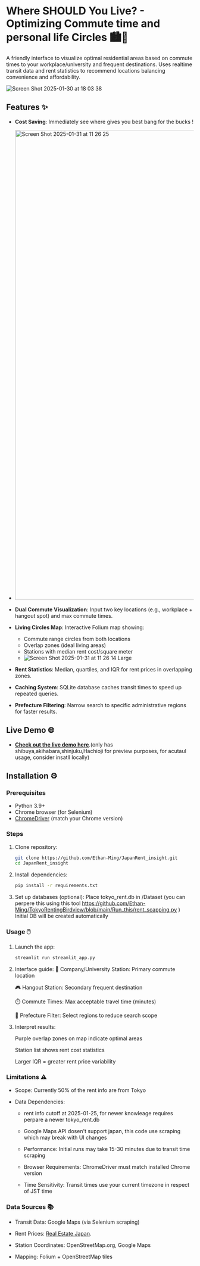 # Where SHOULD You Live? - Optimizing Commute time and personal life Circles 🏙️🚉

  A friendly interface to visualize optimal residential areas based on commute times to your workplace/university and frequent destinations. Uses realtime transit data and rent statistics to recommend locations balancing convenience and affordability.

![Screen Shot 2025-01-30 at 18 03 38](https://github.com/user-attachments/assets/03a409d0-5e62-4d2d-8347-45b93039636c)



## Features ✨

- **Cost Saving**: Immediately see where gives you best bang for the bucks !
- <img width="1262" alt="Screen Shot 2025-01-31 at 11 26 25" src="https://github.com/user-attachments/assets/ce292cab-863d-4d70-bb9a-449ae6d243be" />
- **Dual Commute Visualization**: Input two key locations (e.g., workplace + hangout spot) and max commute times.
- **Living Circles Map**: Interactive Folium map showing:
  - Commute range circles from both locations
  - Overlap zones (ideal living areas)
  - Stations with median rent cost/square meter
  - ![Screen Shot 2025-01-31 at 11 26 14 Large](https://github.com/user-attachments/assets/8d9cdd7e-0242-418d-bed5-d4932c5b7c2e)

- **Rent Statistics**: Median, quartiles, and IQR for rent prices in overlapping zones.
- **Caching System**: SQLite database caches transit times to speed up repeated queries.
- **Prefecture Filtering**: Narrow search to specific administrative regions for faster results.

## Live Demo 🌐
- **[Check out the live demo here](https://japanrentinsight-mrdqsz8n4rd8sti5ffouxz.streamlit.app/)**.(only has shibuya,akihabara,shinjuku,Hachioji for preview purposes, for acutaul usage, consider insatll locally)

## Installation ⚙️

### Prerequisites
- Python 3.9+
- Chrome browser (for Selenium)
- [ChromeDriver](https://chromedriver.chromium.org/) (match your Chrome version)

### Steps
1. Clone repository:
   ```bash
   git clone https://github.com/Ethan-Ming/JapanRent_insight.git
   cd JapanRent_insight
2. Install dependencies:
    ```bash
    pip install -r requirements.txt
3. Set up databases (optional):
     Place tokyo_rent.db in /Dataset (you can perpere this using this tool https://github.com/Ethan-Ming/TokyoRentingBirdview/blob/main/Run_this/rent_scapping.py )
     Initial DB will be created automatically


### Usage 🖱️
1. Launch the app:
    ```bash
    streamlit run streamlit_app.py

2. Interface guide:
    🏢 Company/University Station: Primary commute location

    🎮 Hangout Station: Secondary frequent destination

    ⏱️ Commute Times: Max acceptable travel time (minutes)

    🗾 Prefecture Filter: Select regions to reduce search scope

3. Interpret results:

    Purple overlap zones on map indicate optimal areas

    Station list shows rent cost statistics

    Larger IQR = greater rent price variability

### Limitations ⚠️

-  Scope: Currently 50% of the rent info are from Tokyo

- Data Dependencies:

    - rent info cutoff at 2025-01-25, for newer knowleage requires perpare a newer tokyo_rent.db

    - Google Maps API dosen't support japan, this code use scraping which may break with UI changes

    - Performance: Initial runs may take 15-30 minutes due to transit time scraping

    - Browser Requirements: ChromeDriver must match installed Chrome version

    - Time Sensitivity: Transit times use your current timezone in respect of JST time


### Data Sources 📚
- Transit Data: Google Maps (via Selenium scraping)

- Rent Prices: [Real Estate Japan](https://realestate.co.jp/en/rent).

- Station Coordinates: OpenStreetMap.org, Google Maps

- Mapping: Folium + OpenStreetMap tiles
